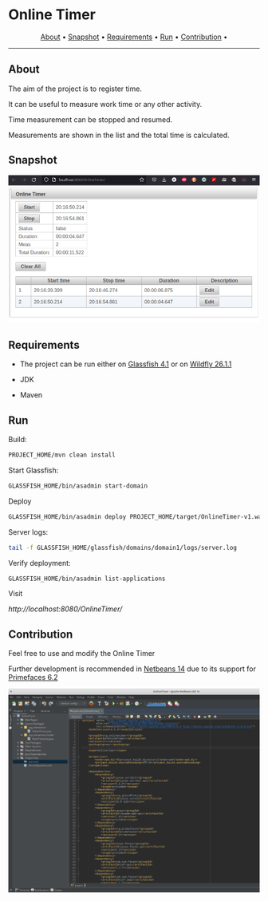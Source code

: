 # Online Timer

<p align="center">
<a href="#about">About</a> •
<a href="#snapshot">Snapshot</a> •
<a href="#requirements">Requirements</a> •
<a href="#run">Run</a> •
<a href="#contribution">Contribution</a> •
</p>

---

## About

The aim of the project is to register time. 

It can be useful to measure work time or any other activity.

Time measurement can be stopped and resumed.

Measurements are shown in the list and the total time is calculated.

## Snapshot

<img src="./docs/OnlineTimer.png">

## Requirements

* The project can be run either on [Glassfish 4.1](https://download.oracle.com/glassfish/4.1.1/release/index.html) or on [Wildfly 26.1.1](https://www.wildfly.org/downloads/)

* JDK

* Maven

## Run

Build:
```bash
PROJECT_HOME/mvn clean install
```
Start Glassfish:
```bash
GLASSFISH_HOME/bin/asadmin start-domain
```

Deploy
```bash
GLASSFISH_HOME/bin/asadmin deploy PROJECT_HOME/target/OnlineTimer-v1.war
```
Server logs:
```bash
tail -f GLASSFISH_HOME/glassfish/domains/domain1/logs/server.log
```

Verify deployment:
```bash
GLASSFISH_HOME/bin/asadmin list-applications
```
Visit 

<i> http://localhost:8080/OnlineTimer/ </i>

## Contribution

Feel free to use and modify the Online Timer

Further development is recommended in [Netbeans 14](https://netbeans.apache.org/) due to its support for [Primefaces 6.2](https://www.primefaces.org/)

<img src="./docs/OnlineTimer2_dev.png">